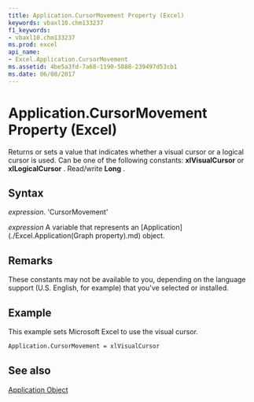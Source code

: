 ```yaml
---
title: Application.CursorMovement Property (Excel)
keywords: vbaxl10.chm133237
f1_keywords:
- vbaxl10.chm133237
ms.prod: excel
api_name:
- Excel.Application.CursorMovement
ms.assetid: 4be5a3fd-7a68-1190-5888-239497d53cb1
ms.date: 06/08/2017
---
```



# Application.CursorMovement Property (Excel)

Returns or sets a value that indicates whether a visual cursor or a logical cursor is used. Can be one of the following constants:  **xlVisualCursor** or **xlLogicalCursor** . Read/write **Long** .


## Syntax

 _expression_. 'CursorMovement'

 _expression_ A variable that represents an [Application](./Excel.Application(Graph property).md) object.


## Remarks

These constants may not be available to you, depending on the language support (U.S. English, for example) that you've selected or installed.


## Example

This example sets Microsoft Excel to use the visual cursor.


```vb
Application.CursorMovement = xlVisualCursor
```


## See also


[Application Object](Excel.Application(objec).md)

